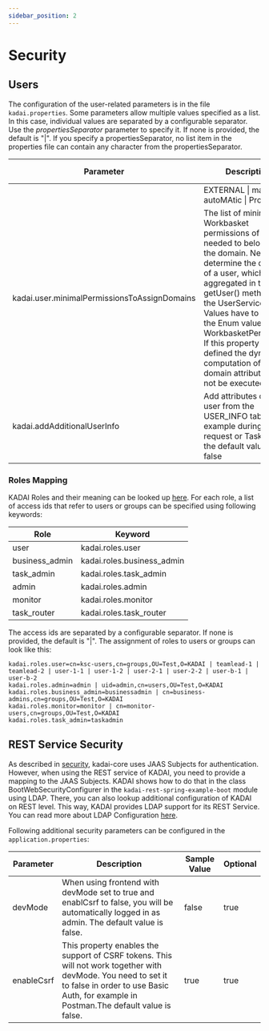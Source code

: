 ```yaml
---
sidebar_position: 2
---
```


# Security

## Users

The configuration of the user-related parameters is in the file ```kadai.properties```. Some parameters allow multiple values specified as a list. In this case, individual values are separated by a configurable separator. Use the *propertiesSeparator* parameter to specify it. If none is provided, the default is "|". If you specify a propertiesSeparator, no list item in the properties file can contain any character from the propertiesSeparator.

| Parameter                                      | Description                                                                                                                                                                                                                                                                                                                                                             | Sample Value                         |
|------------------------------------------------|-------------------------------------------------------------------------------------------------------------------------------------------------------------------------------------------------------------------------------------------------------------------------------------------------------------------------------------------------------------------------|--------------------------------------|
                                                                     | EXTERNAL \| manual \| autoMAtic \| Process |
| kadai.user.minimalPermissionsToAssignDomains | The  list of minimal Workbasket permissions of a user needed to belong to  the domain. Needed to determine the domains of a user, which are  aggregated in the getUser() method of the UserService. Values have to match the Enum values of WorkbasketPermission. If this property is not defined the dynamic computation of the domain attribute will not be executed. | READ \| OPEN                           |
| kadai.addAdditionalUserInfo                  | Add attributes of the user from the USER_INFO table, for example during a Task request or Task Query, the default value is false                                                                                                                                                                                                                                                           | true

### Roles Mapping

KADAI Roles and their meaning can be looked up [here](../core-concepts/securityAndPermissions#security-roles-in-kadai). For each role, a list of access ids that refer to users or groups can be specified using following keywords:

| Role           | Keyword                     |
|----------------|-----------------------------|
| user           | kadai.roles.user          |
| business_admin | kadai.roles.business_admin |
| task_admin     | kadai.roles.task_admin     |
| admin          | kadai.roles.admin         |
| monitor        | kadai.roles.monitor       |
| task_router    | kadai.roles.task_router    |

The access ids are separated by a configurable separator. If none is provided, the default is "|". The assignment of roles to users or groups can look like this:
```
kadai.roles.user=cn=ksc-users,cn=groups,OU=Test,O=KADAI | teamlead-1 | teamlead-2 | user-1-1 | user-1-2 | user-2-1 | user-2-2 | user-b-1 | user-b-2
kadai.roles.admin=admin | uid=admin,cn=users,OU=Test,O=KADAI
kadai.roles.business_admin=businessadmin | cn=business-admins,cn=groups,OU=Test,O=KADAI
kadai.roles.monitor=monitor | cn=monitor-users,cn=groups,OU=Test,O=KADAI
kadai.roles.task_admin=taskadmin
```

## REST Service Security

As described in [security](../core-concepts/securityAndPermissions.md), kadai-core uses JAAS Subjects for authentication. However, when using the REST service of KADAI, you need to provide a mapping to the JAAS Subjects. KADAI shows how to do that in the class BootWebSecurityConfigurer in the ```kadai-rest-spring-example-boot``` module using LDAP. There, you can also lookup additional configuration of KADAI on REST level. This way, KADAI provides LDAP support for its REST Service. You can read more about LDAP Configuration [here](ldap.md). 

Following additional security parameters can be configured in the ```application.properties```:

|Parameter                        |Description                                              |Sample Value          |Optional|
|---------------------------------|---------------------------------------------------------|----------------------|--------|               
|devMode                          |When using frontend with devMode set to true and enablCsrf to false, you will be automatically logged in as admin. The default value is false.|false|true
|enableCsrf                |This property enables the support of CSRF tokens. This will not work together with devMode. You need to set it to false in order to use Basic Auth, for example in Postman.The default value is false.|true|true
